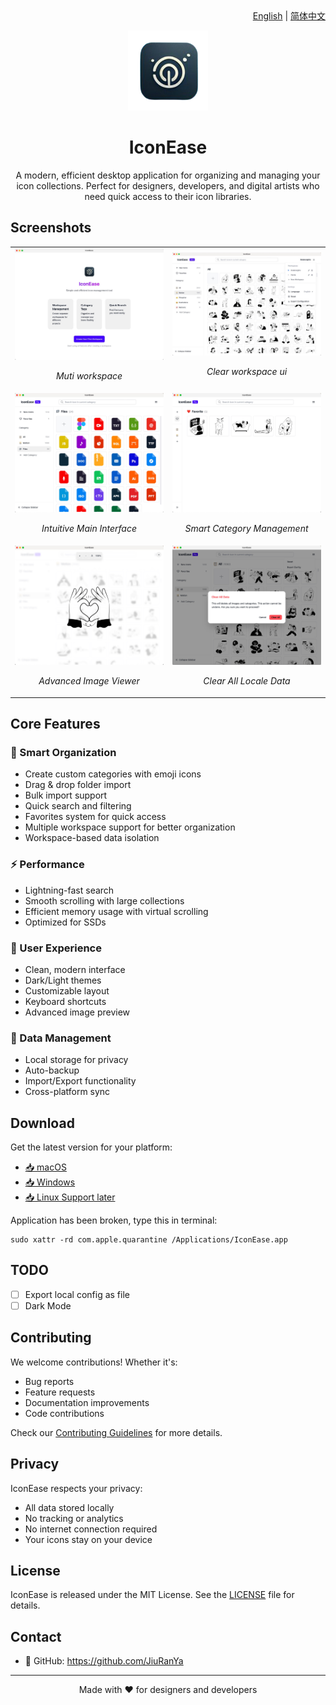 <div align="right">
  <a href="README.md">English</a> | <a href="README.CN.md">简体中文</a>
</div>

<p align="center">
  <img src="public/icon.png" alt="IconEase Logo" width="128" height="128" />
</p>

<h1 align="center">IconEase</h1>

<p align="center">
  A modern, efficient desktop application for organizing and managing your icon collections. Perfect for designers, developers, and digital artists who need quick access to their icon libraries.
</p>

## Screenshots

<table>
  <tr>
    <td width="50%">
      <img src="public/demo5.jpg" alt="Muti workspace" width="100%"/>
      <p align="center"><em>Muti workspace</em></p>
    </td>
    <td width="50%">
      <img src="public/demo6.jpg" alt="Clear workspace ui" width="100%"/>
      <p align="center"><em>Clear workspace ui</em></p>
    </td>
  </tr>
  <tr>
    <td width="50%">
      <img src="public/demo4.jpg" alt="Main Interface" width="100%"/>
      <p align="center"><em>Intuitive Main Interface</em></p>
    </td>
    <td width="50%">
      <img src="public/demo2.jpg" alt="Category Management" width="100%"/>
      <p align="center"><em>Smart Category Management</em></p>
    </td>
  </tr>
  <tr>
    <td width="50%">
      <img src="public/demo1.jpg" alt="Image Viewer" width="100%"/>
      <p align="center"><em>Advanced Image Viewer</em></p>
    </td>
    <td width="50%">
      <img src="public/demo3.jpg" alt="Dark Theme" width="100%"/>
      <p align="center"><em>Clear All Locale Data</em></p>
    </td>
  </tr>
</table>

## Core Features

### 🎯 Smart Organization
- Create custom categories with emoji icons
- Drag & drop folder import
- Bulk import support
- Quick search and filtering
- Favorites system for quick access
- Multiple workspace support for better organization
- Workspace-based data isolation

### ⚡ Performance
- Lightning-fast search
- Smooth scrolling with large collections
- Efficient memory usage with virtual scrolling
- Optimized for SSDs

### 🎨 User Experience
- Clean, modern interface
- Dark/Light themes
- Customizable layout
- Keyboard shortcuts
- Advanced image preview

### 💾 Data Management
- Local storage for privacy
- Auto-backup
- Import/Export functionality
- Cross-platform sync

## Download

Get the latest version for your platform:
- [📥 macOS](https://github.com/JiuRanYa/IconEase/releases/tag/v1.2.0)
- [📥 Windows](https://github.com/JiuRanYa/IconEase/releases/tag/v1.2.0)
- [📥 Linux Support later](https://github.com/yourusername/iconease/releases)

Application has been broken, type this in terminal:

```
sudo xattr -rd com.apple.quarantine /Applications/IconEase.app
```

## TODO

- [ ] Export local config as file
- [ ] Dark Mode

## Contributing

We welcome contributions! Whether it's:
- Bug reports
- Feature requests
- Documentation improvements
- Code contributions

Check our [Contributing Guidelines](CONTRIBUTING.md) for more details.

## Privacy

IconEase respects your privacy:
- All data stored locally
- No tracking or analytics
- No internet connection required
- Your icons stay on your device

## License

IconEase is released under the MIT License. See the [LICENSE](https://github.com/JiuRanYa/IconEase/edit/main/LICENSE) file for details.

## Contact

- 💼 GitHub: https://github.com/JiuRanYa

---

<p align="center">Made with ❤️ for designers and developers</p>
